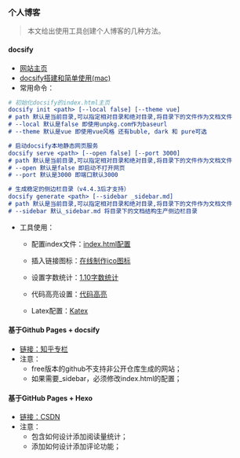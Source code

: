 ### 个人博客

> 本文给出使用工具创建个人博客的几种方法。



#### docsify

- [网站主页](https://docsify.js.org/#/?id=docsify)
- [docsify搭建和简单使用(mac)](https://blog.csdn.net/qq_22211217/article/details/121446815)
- 常用命令：

```cmake
# 初始化docsify的index.html主页
docsify init <path> [--local false] [--theme vue]
# path 默认是当前目录,可以指定相对目录和绝对目录,将目录下的文件作为文档文件
# --local 默认是false 即使用unpkg.com作为baseurl
# --theme 默认是vue 即使用vue风格 还有buble, dark 和 pure可选

# 启动docsify本地静态网页服务
docsify serve <path> [--open false] [--port 3000]
# path 默认是当前目录,可以指定相对目录和绝对目录,将目录下的文件作为文档文件
# --open 默认是false 即启动不打开网页
# --port 默认是3000 即端口默认3000

# 生成稳定的侧边栏目录（v4.4.3后才支持）
docsify generate <path> [--sidebar _sidebar.md]
# path 默认是当前目录,可以指定相对目录和绝对目录,将目录下的文件作为文档文件
# --sidebar 默认_sidebar.md 将目录下的文档结构生产侧边栏目录
```

- 工具使用：

  - 配置index文件：[index.html配置](https://xie.infoq.cn/article/332d8870db9c7a40e96a9ec2c)

  - 插入链接图标：[在线制作ico图标](https://www.bitbug.net)

  - 设置字数统计：[1.10字数统计](https://lxjblog.gitee.io/2020/08/02/docsify/)

  - 代码高亮设置：[代码高亮](https://zhuanlan.zhihu.com/p/70219397)

  - Latex配置：[Katex](https://www.npmjs.com/package/docsify-katex)
  
    

#### 基于Github Pages + docsify

- [链接：知乎专栏](https://zhuanlan.zhihu.com/p/101126727)
- 注意：
  - free版本的github不支持非公开仓库生成的网站；
  - 如果需要_sidebar，必须修改index.html的配置；



#### 基于GitHub Pages + Hexo 

- [链接：CSDN](https://blog.csdn.net/yaorongke/article/details/119089190)
- 注意：
  - 包含如何设计添加阅读量统计；
  - 添加如何设计添加评论功能；





